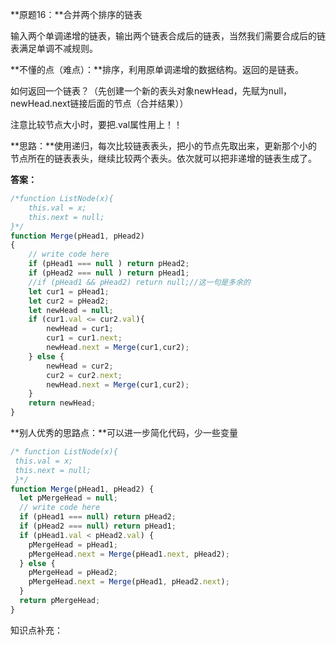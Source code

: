 **原题16：**合并两个排序的链表

输入两个单调递增的链表，输出两个链表合成后的链表，当然我们需要合成后的链表满足单调不减规则。

**不懂的点（难点）：**排序，利用原单调递增的数据结构。返回的是链表。

如何返回一个链表？（先创建一个新的表头对象newHead，先赋为null，newHead.next链接后面的节点（合并结果））

注意比较节点大小时，要把.val属性用上！！

**思路：**使用递归，每次比较链表表头，把小的节点先取出来，更新那个小的节点所在的链表表头，继续比较两个表头。依次就可以把非递增的链表生成了。

**答案：**

``` javascript
/*function ListNode(x){
    this.val = x;
    this.next = null;
}*/
function Merge(pHead1, pHead2)
{
    // write code here
    if (pHead1 === null ) return pHead2;
    if (pHead2 === null ) return pHead1;
    //if (pHead1 && pHead2) return null;//这一句是多余的
    let cur1 = pHead1;
    let cur2 = pHead2;
    let newHead = null;
    if (cur1.val <= cur2.val){
        newHead = cur1;
        cur1 = cur1.next;
        newHead.next = Merge(cur1,cur2);
    } else {
        newHead = cur2;
        cur2 = cur2.next;
        newHead.next = Merge(cur1,cur2);
    }
    return newHead;
}
```



**别人优秀的思路点：**可以进一步简化代码，少一些变量

``` javascript
/* function ListNode(x){
 this.val = x;
 this.next = null;
 }*/
function Merge(pHead1, pHead2) {
  let pMergeHead = null;
  // write code here
  if (pHead1 === null) return pHead2;
  if (pHead2 === null) return pHead1;
  if (pHead1.val < pHead2.val) {
    pMergeHead = pHead1;
    pMergeHead.next = Merge(pHead1.next, pHead2);
  } else {
    pMergeHead = pHead2;
    pMergeHead.next = Merge(pHead1, pHead2.next);
  }
  return pMergeHead;
}
```



知识点补充：

